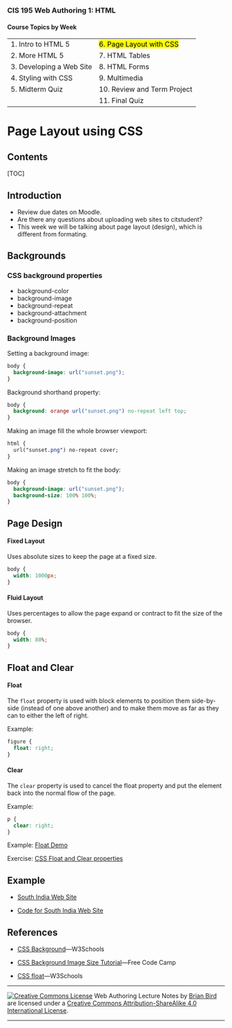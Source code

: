 ### CIS 195 Web Authoring 1: HTML

#### Course Topics by Week

|                          |                                      |
| ------------------------ | ------------------------------------ |
| 1. Intro to HTML 5       | <mark>6. Page Layout with CSS</mark> |
| 2. More HTML 5           | 7. HTML Tables                       |
| 3. Developing a Web Site | 8. HTML Forms                        |
| 4. Styling with CSS      | 9. Multimedia                        |
| 5. Midterm Quiz          | 10. Review and Term Project          |
|                          | 11. Final Quiz                       |

# Page Layout using CSS

## Contents

[TOC]



## Introduction

-   Review due dates on Moodle.
-   Are there any questions about uploading web sites to citstudent?
-   This week we will be talking about page layout (design), which is different from formating.



## Backgrounds

### CSS background properties

- background-color
- background-image
- background-repeat
- background-attachment
- background-position

### Background Images

Setting a background image:

```css
body {
  background-image: url("sunset.png");
}
```

Background shorthand property:

```css
body {
  background: orange url("sunset.png") no-repeat left top;
}
```

Making an image fill the whole browser viewport:

```CSS
html {
  url("sunset.png") no-repeat cover;
}
```

Making an image stretch to fit the body:

```CSS
body {
  background-image: url("sunset.png");
  background-size: 100% 100%; 
}
```



## Page Design

#### Fixed Layout

Uses absolute sizes to keep the page at a fixed size.
```css
body {
  width: 1000px;
}
```

#### Fluid Layout

Uses percentages to allow the page expand or contract to fit the size of the browser.
```css
body {
  width: 80%;
}
```



## Float and Clear

#### Float

The `float` property is used with block elements to position them side-by-side (instead of one above another) and to make them move as far as they can to either the left of right. 

Example:

```css
figure {
  float: right;
}
```

#### Clear

The `clear` property is used to cancel the float property and put the element back into the normal flow of the page.

Example:

```css
p {
  clear: right;
}
```



Example: [Float Demo](https://lcc-cit.github.io/CIS195-CourseMaterials/Examples/LayoutDemos/FloatDemo.html)

Exercise: [CSS Float and Clear properties](https://lcc-cit.github.io/CIS195-CourseMaterials/Lessons/Unit04/cssFloat.html)



## Example

* [South India Web Site](https://lcc-cit.github.io/CIS195-Demos/Unit05/Finished/Index.html)

* [Code for South India Web Site](https://github.com/LCC-CIT/CIS195-Demos/tree/master/Unit05)

  

## References

* [CSS Background](https://www.w3schools.com/css/css_background.asp)&mdash;W3Schools

* [CSS Background Image Size Tutorial](https://www.freecodecamp.org/news/css-full-page-background-image-tutorial/)&mdash;Free Code Camp

* [CSS float](https://www.w3schools.com/css/css_float.asp)&mdash;W3Schools

  

------

[![Creative Commons License](https://i.creativecommons.org/l/by-sa/4.0/88x31.png)](http://creativecommons.org/licenses/by-sa/4.0/) Web Authoring Lecture Notes by [Brian Bird](https://profbird.online) are licensed under a [Creative Commons Attribution-ShareAlike 4.0 International License](http://creativecommons.org/licenses/by-sa/4.0/). 

------------

